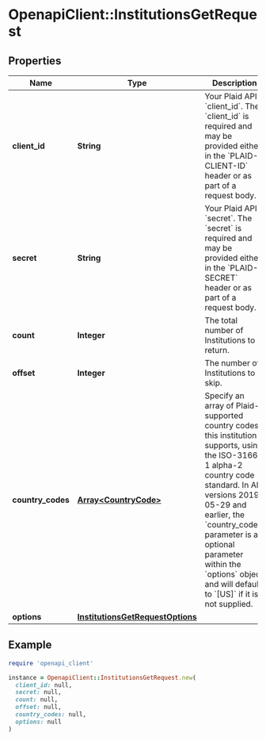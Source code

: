 # OpenapiClient::InstitutionsGetRequest

## Properties

| Name | Type | Description | Notes |
| ---- | ---- | ----------- | ----- |
| **client_id** | **String** | Your Plaid API &#x60;client_id&#x60;. The &#x60;client_id&#x60; is required and may be provided either in the &#x60;PLAID-CLIENT-ID&#x60; header or as part of a request body. | [optional] |
| **secret** | **String** | Your Plaid API &#x60;secret&#x60;. The &#x60;secret&#x60; is required and may be provided either in the &#x60;PLAID-SECRET&#x60; header or as part of a request body. | [optional] |
| **count** | **Integer** | The total number of Institutions to return. |  |
| **offset** | **Integer** | The number of Institutions to skip. |  |
| **country_codes** | [**Array&lt;CountryCode&gt;**](CountryCode.md) | Specify an array of Plaid-supported country codes this institution supports, using the ISO-3166-1 alpha-2 country code standard.   In API versions 2019-05-29 and earlier, the &#x60;country_codes&#x60; parameter is an optional parameter within the &#x60;options&#x60; object and will default to &#x60;[US]&#x60; if it is not supplied.  |  |
| **options** | [**InstitutionsGetRequestOptions**](InstitutionsGetRequestOptions.md) |  | [optional] |

## Example

```ruby
require 'openapi_client'

instance = OpenapiClient::InstitutionsGetRequest.new(
  client_id: null,
  secret: null,
  count: null,
  offset: null,
  country_codes: null,
  options: null
)
```

